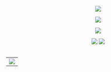 <!-- https://github.com/kyechan99/capsule-render -->
<p align="center">
<img src="https://capsule-render.vercel.app/api?type=waving&color=timeGradient&height=300&&section=header&text=HI%20THERE!&fontSize=90&fontAlign=50&fontAlignY=30&desc=I%20am%20Ekkoc2021!&descAlign=50&descSize=30&descAlignY=60&animation=twinkling" />
</p>
<!-- <table>
  
<tr><td>

### 🤺 About Me

<p>&emsp;&emsp;嗨，你好，我是小孙同学。热爱编程、摄影、读书、旅行。</p>
<p>&emsp;&emsp;热爱计算机科学和 IT 互联网事业，希望能成为一名优秀的开发者。</p>
<p>&emsp;&emsp;我们正在让这个世界变得更加美好，通过代码的重复使用和延展构建完美体系。</p>
<p>&emsp;&emsp;<strong>We're making the world a better place. Through constructing elegant hierarchies for maximum code reuse and extensibility.</strong></p>

</td></tr>

<tr><td>

</table> -->
<!-- https://github.com/DenverCoder1/readme-typing-svg -->
<p align="center">
<img src="https://readme-typing-svg.demolab.com?font=Orbitron&size=25&pause=1000&center=true&vCenter=true&random=false&width=600&lines=Welcome+to+my+GitHub+profile+page!;I+am+super+obsessed+with+programming!" />
</p>

<p align="center">

<!-- github-readme-streak-stats 连续提交代码天数记录 -->
<picture>
  <source media="(prefers-color-scheme: dark)" srcset="https://github-readme-streak-stats.herokuapp.com/?user=Ekkoc2021&theme=dark&hide_border=true" />
  <source media="(prefers-color-scheme: light)" srcset="https://github-readme-streak-stats.herokuapp.com/?user=Ekkoc2021&theme=light&hide_border=true" />
  <img src="https://github-readme-streak-stats.herokuapp.com/?user=sun0225SUN&theme=dark&hide_border=true" />
</picture>

<div align="center">
  <!-- GitHub 数据统计 -->
  <img  src="https://github-readme-stats-git-masterrstaa-rickstaa.vercel.app/api?username=Ekkoc2021&theme=transparent&show_icons=true&hide_border=true" />
  <img  src="https://github-readme-stats-git-masterrstaa-rickstaa.vercel.app/api/top-langs/?username=Ekkoc2021&theme=transparent&show_icons=true&hide_border=true" />
</div>

<br/>
<table>
  <tr>
    <td>
      <picture>
        <source media="(prefers-color-scheme: dark)" srcset="https://github-readme-activity-graph.vercel.app/graph?username=Ekkoc2021&theme=xcode&bg_color=FF000000&hide_border=true" />
        <source media="(prefers-color-scheme: light)" srcset="https://github-readme-activity-graph.vercel.app/graph?username=Ekkoc2021&theme=xcode&bg_color=FF000000&color=000000&hide_border=true" />
        <img src="https://github-readme-activity-graph.vercel.app/graph?username=Ekkoc2021&theme=xcode&bg_color=FF000000&hide_border=true" />
      </picture>
  </tr>
</table>
<br/>
